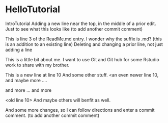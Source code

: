# HelloTutorial
IntroTutorial
Adding a new line near the top, in the middle of a prior edit.  Just to see what this looks like (to add another commit comment)

This is line 3 of the ReadMe.md entry.  I wonder why the suffix is .md?  (this is an addition to an existing line)
Deleting and changing a prior line, not just adding a line

This is a little bit about me.  I want to use Git and Git hub for some Rstudio work to share with my brother.

This is a new line at line 10 And some other stuff.
<an even newer line 10, and maybe more ....

and more 
...
and more

<old line 10> And maybe others will benfit as well.

And some more changes, so I can follow directions and enter a commit comment. (to add another commit comment)

